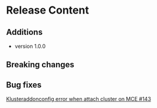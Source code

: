 [comment]: # ( Copyright Contributors to the Open Cluster Management project )
# Release Content
## Additions
- version 1.0.0 
## Breaking changes

## Bug fixes
[Klusteraddonconfig error when attach cluster on MCE #143](https://github.com/open-cluster-management/cm-cli/issues/143)
